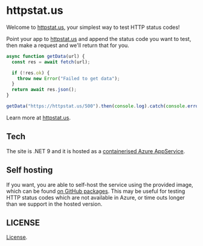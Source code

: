 # httpstat.us

Welcome to [httpstat.us](https://httpstat.us), your simplest way to test HTTP status codes!

Point your app to [httpstat.us](https://httpstat.us) and append the status code you want to test, then make a request and we'll return that for you.

```js
async function getData(url) {
  const res = await fetch(url);

  if (!res.ok) {
    throw new Error("Failed to get data");
  }
  return await res.json();
}

getData("https://httpstat.us/500").then(console.log).catch(console.error);
```

Learn more at [httpstat.us](https://httpstat.us).

## Tech

The site is .NET 9 and it is hosted as a [containerised Azure AppService](https://azure.microsoft.com/services/app-service/containers/?WT.mc_id=dotnet-00000-aapowell#overview).

## Self hosting

If you want, you are able to self-host the service using the provided image, which can be found [on GitHub packages](https://github.com/aaronpowell/httpstatus/pkgs/container/httpstatus). This may be useful for testing HTTP status codes which are not available in Azure, or time outs longer than we support in the hosted version.

## LICENSE

[License](./License.md).
